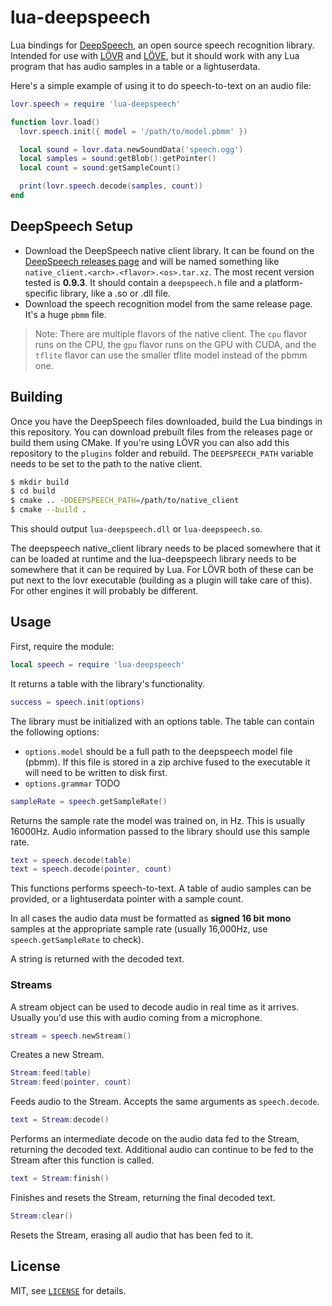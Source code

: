 lua-deepspeech
===

Lua bindings for [DeepSpeech](https://github.com/Mozilla/DeepSpeech), an open source speech
recognition library.  Intended for use with [LÖVR](https://lovr.org) and [LÖVE](https://love2d.org),
but it should work with any Lua program that has audio samples in a table or a lightuserdata.

Here's a simple example of using it to do speech-to-text on an audio file:

```lua
lovr.speech = require 'lua-deepspeech'

function lovr.load()
  lovr.speech.init({ model = '/path/to/model.pbmm' })

  local sound = lovr.data.newSoundData('speech.ogg')
  local samples = sound:getBlob():getPointer()
  local count = sound:getSampleCount()

  print(lovr.speech.decode(samples, count))
end
```

DeepSpeech Setup
---

- Download the DeepSpeech native client library.  It can be found on the [DeepSpeech releases page](https://github.com/Mozilla/DeepSpeech/releases/latest)
  and will be named something like `native_client.<arch>.<flavor>.<os>.tar.xz`.  The most recent
  version tested is **0.9.3**.  It should contain a `deepspeech.h` file and a platform-specific
  library, like a .so or .dll file.
- Download the speech recognition model from the same release page.  It's a huge `pbmm` file.

> Note: There are multiple flavors of the native client.  The `cpu` flavor runs on the CPU, the
`gpu` flavor runs on the GPU with CUDA, and the `tflite` flavor can use the smaller tflite model
instead of the pbmm one.

Building
---

Once you have the DeepSpeech files downloaded, build the Lua bindings in this repository.  You can
download prebuilt files from the releases page or build them using CMake.  If you're using LÖVR you
can also add this repository to the `plugins` folder and rebuild.  The `DEEPSPEECH_PATH` variable
needs to be set to the path to the native client.

```sh
$ mkdir build
$ cd build
$ cmake .. -DDEEPSPEECH_PATH=/path/to/native_client
$ cmake --build .
```

This should output `lua-deepspeech.dll` or `lua-deepspeech.so`.

The deepspeech native_client library needs to be placed somewhere that it can be loaded at runtime
and the lua-deepspeech library needs to be somewhere that it can be required by Lua.  For LÖVR both
of these can be put next to the lovr executable (building as a plugin will take care of this).
For other engines it will probably be different.

Usage
---

First, require the module:

```lua
local speech = require 'lua-deepspeech'
```

It returns a table with the library's functionality.

```lua
success = speech.init(options)
```

The library must be initialized with an options table.  The table can contain the following options:

- `options.model` should be a full path to the deepspeech model file (pbmm).  If this file is stored
  in a zip archive fused to the executable it will need to be written to disk first.
- `options.grammar` TODO

```lua
sampleRate = speech.getSampleRate()
```

Returns the sample rate the model was trained on, in Hz.  This is usually 16000Hz.  Audio
information passed to the library should use this sample rate.

```lua
text = speech.decode(table)
text = speech.decode(pointer, count)
```

This functions performs speech-to-text.  A table of audio samples can be provided, or a
lightuserdata pointer with a sample count.

In all cases the audio data must be formatted as **signed 16 bit mono** samples at the appropriate
sample rate (usually 16,000Hz, use `speech.getSampleRate` to check).

A string is returned with the decoded text.

### Streams

A stream object can be used to decode audio in real time as it arrives.  Usually you'd use this with
audio coming from a microphone.

```lua
stream = speech.newStream()
```

Creates a new Stream.

```lua
Stream:feed(table)
Stream:feed(pointer, count)
```

Feeds audio to the Stream.  Accepts the same arguments as `speech.decode`.

```lua
text = Stream:decode()
```

Performs an intermediate decode on the audio data fed to the Stream, returning the decoded text.
Additional audio can continue to be fed to the Stream after this function is called.

```lua
text = Stream:finish()
```

Finishes and resets the Stream, returning the final decoded text.

```lua
Stream:clear()
```

Resets the Stream, erasing all audio that has been fed to it.

License
---

MIT, see [`LICENSE`](LICENSE) for details.
